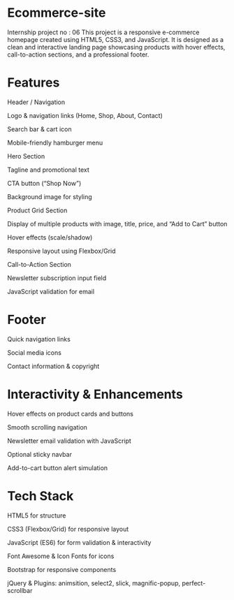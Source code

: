 # Ecommerce-site
Internship project no : 06
This project is a responsive e-commerce homepage created using HTML5, CSS3, and JavaScript. It is designed as a clean and interactive landing page showcasing products with hover effects, call-to-action sections, and a professional footer.

# Features

Header / Navigation

Logo & navigation links (Home, Shop, About, Contact)

Search bar & cart icon

Mobile-friendly hamburger menu

Hero Section

Tagline and promotional text

CTA button (“Shop Now”)

Background image for styling

Product Grid Section

Display of multiple products with image, title, price, and “Add to Cart” button

Hover effects (scale/shadow)

Responsive layout using Flexbox/Grid

Call-to-Action Section

Newsletter subscription input field

JavaScript validation for email

# Footer

Quick navigation links

Social media icons

Contact information & copyright

 # Interactivity & Enhancements

Hover effects on product cards and buttons

Smooth scrolling navigation

Newsletter email validation with JavaScript

Optional sticky navbar

Add-to-cart button alert simulation

# Tech Stack

HTML5 for structure

CSS3 (Flexbox/Grid) for responsive layout

JavaScript (ES6) for form validation & interactivity

Font Awesome & Icon Fonts for icons

Bootstrap for responsive components

jQuery & Plugins: animsition, select2, slick, magnific-popup, perfect-scrollbar
